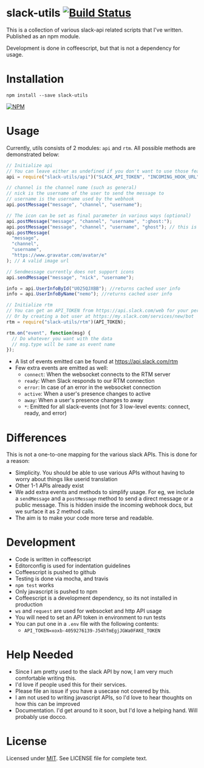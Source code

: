 # slack-utils [![Build Status](https://travis-ci.org/captn3m0/slack-utils.svg?branch=master)](https://travis-ci.org/captn3m0/slack-utils)

This is a collection of various slack-api related scripts that I've written. Published as an npm module.

Development is done in coffeescript, but that is not a dependency for usage.

# Installation

    npm install --save slack-utils

[![NPM](https://nodei.co/npm/slack-utils.png?downloads=true&downloadRank=true&stars=true)](https://nodei.co/npm/slack-utils/)

# Usage

Currently, utils consists of 2 modules: `api` and `rtm`. All possible methods are demonstrated below:

```js
// Initialize api
// You can leave either as undefined if you don't want to use those features
api = require("slack-utils/api")("SLACK_API_TOKEN", "INCOMING_HOOK_URL");

// channel is the channel name (such as general)
// nick is the username of the user to send the message to
// username is the username used by the webhook
api.postMessage("message", "channel", "username");

// The icon can be set as final parameter in various ways (optional)
api.postMessage("message", "channel", "username", ":ghost:");
api.postMessage("message", "channel", "username", "ghost"); // this is converted to an emoji
api.postMessage(
  "message",
  "channel",
  "username",
  "https://www.gravatar.com/avatar/e"
); // A valid image url

// Sendmessage currently does not support icons
api.sendMessage("message", "nick", "username");

info = api.UserInfoById("U025QJXBB"); //returns cached user info
info = api.UserInfoByName("nemo"); //returns cached user info

// Initialize rtm
// You can get an API_TOKEN from https://api.slack.com/web for your personal account
// Or by creating a bot user at https://my.slack.com/services/new/bot
rtm = require("slack-utils/rtm")(API_TOKEN);

rtm.on("event", function(msg) {
  // Do whatever you want with the data
  // msg.type will be same as event name
});
```

- A list of events emitted can be found at https://api.slack.com/rtm
- Few extra events are emitted as well:
  - `connect`: When the websocket connects to the RTM server
  - `ready`: When Slack responds to our RTM connection
  - `error`: In case of an error in the websocket connection
  - `active`: When a user's presence changes to active
  - `away`: When a user's presence changes to away
  - `*`: Emitted for all slack-events (not for 3 low-level events: connect, ready, and error)

# Differences

This is not a one-to-one mapping for the various slack APIs. This is done for a reason:

- Simplicity. You should be able to use various APIs without having to worry about things like userid translation
- Other 1-1 APIs already exist
- We add extra events and methods to simplify usage. For eg, we include a `sendMessage` and a `postMessage` method to send a direct message or a public message. This is hidden inside the incoming webhook docs, but we surface it as 2 method calls.
- The aim is to make your code more terse and readable.

# Development

- Code is written in coffeescript
- Editorconfig is used for indentation guidelines
- Coffeescript is pushed to github
- Testing is done via mocha, and travis
- `npm test` works
- Only javascript is pushed to npm
- Coffeescript is a development dependency, so its not installed in production
- `ws` and `request` are used for websocket and http API usage
- You will need to set an API token in environment to run tests
- You can put one in a `.env` file with the following contents:
  - `API_TOKEN=xoxb-4059276139-J54hTmEgjJGWa0FAKE_TOKEN`

# Help Needed

- Since I am pretty used to the slack API by now, I am very much comfortable writing this.
- I'd love if people used this for their services.
- Please file an issue if you have a usecase not covered by this.
- I am not used to writing javascript APIs, so I'd love to hear thoughts on how this can be improved
- Documentation. I'd get around to it soon, but I'd love a helping hand. Will probably use docco.

# License

Licensed under [MIT](https://nemo.mit-license.org/). See LICENSE file for complete text.
